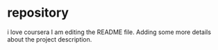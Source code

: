 # repository
i love coursera
I am editing the README file. Adding some more details about the project description.

